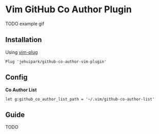 # Vim GitHub Co Author Plugin

TODO example gif

## Installation
Using [vim-plug]()
``` vimscript
Plug 'jehuipark/github-co-author-vim-plugin'
```

## Config

**Co Author List**
``` vimscript
let g:github_co_author_list_path = '~/.vim/github-co-author-list'
```

## Guide

TODO
